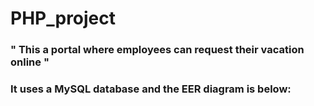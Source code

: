 # PHP_project

### " This a portal where employees can request their vacation online "

### It uses a MySQL database and the EER diagram is below:
